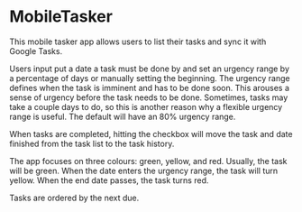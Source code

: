 MobileTasker
============

This mobile tasker app allows users to list their tasks and sync it with Google Tasks.

Users input put a date a task must be done by and set an urgency range by a percentage of days or manually setting the beginning. The urgency range defines when the task is imminent and has to be done soon. This arouses a sense of urgency before the task needs to be done. Sometimes, tasks may take a couple days to do, so this is another reason why a flexible urgency range is useful. The default will have an 80% urgency range.

When tasks are completed, hitting the checkbox will move the task and date finished from the task list to the task history.

The app focuses on three colours: green, yellow, and red. Usually, the task will be green. When the date enters the urgency range, the task will turn yellow. When the end date passes, the task turns red.

Tasks are ordered by the next due.
